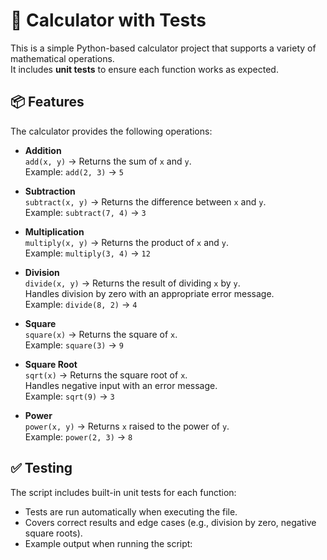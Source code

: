 # 🧮 Calculator with Tests

This is a simple Python-based calculator project that supports a variety of mathematical operations.  
It includes **unit tests** to ensure each function works as expected.

## 📦 Features

The calculator provides the following operations:

- **Addition**  
  `add(x, y)` → Returns the sum of `x` and `y`.  
  Example: `add(2, 3)` → `5`

- **Subtraction**  
  `subtract(x, y)` → Returns the difference between `x` and `y`.  
  Example: `subtract(7, 4)` → `3`

- **Multiplication**  
  `multiply(x, y)` → Returns the product of `x` and `y`.  
  Example: `multiply(3, 4)` → `12`

- **Division**  
  `divide(x, y)` → Returns the result of dividing `x` by `y`.  
  Handles division by zero with an appropriate error message.  
  Example: `divide(8, 2)` → `4`

- **Square**  
  `square(x)` → Returns the square of `x`.  
  Example: `square(3)` → `9`

- **Square Root**  
  `sqrt(x)` → Returns the square root of `x`.  
  Handles negative input with an error message.  
  Example: `sqrt(9)` → `3`

- **Power**  
  `power(x, y)` → Returns `x` raised to the power of `y`.  
  Example: `power(2, 3)` → `8`

## ✅ Testing

The script includes built-in unit tests for each function:

- Tests are run automatically when executing the file.
- Covers correct results and edge cases (e.g., division by zero, negative square roots).
- Example output when running the script:

